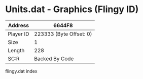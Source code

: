 
#  Units.dat - Graphics (Flingy ID)
Address   | 6644F8
----------|-------------
Player ID | 223333 (Byte Offset: 0)
Size 	  | 1
Length 	  | 228
SC:R      | Backed By Code

flingy.dat index
